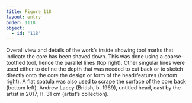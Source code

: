 ```yaml
---
title: Figure 118
layout: entry
order: 1118
object:
  - id: "118"
---
```


Overall view and details of the work’s inside showing tool marks that indicate the core has been shaved down. This was done using a coarse-toothed tool, hence the parallel lines (top right). Other singular lines were used either to define the depth that was needed to cut back or to sketch directly onto the core the design or form of the head/features (bottom right). A flat spatula was also used to scrape the surface of the core back (bottom left). Andrew Lacey (British, b. 1969), untitled head, cast by the artist in 2017, H. 31 cm (artist’s collection).
